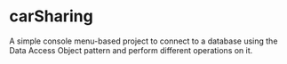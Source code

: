 # carSharing
A simple console menu-based project to connect to a database using the Data Access Object pattern and perform different operations on it.
